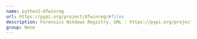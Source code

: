 ```yaml
---
name: python2-dfwinreg
url: https://pypi.org/project/dfwinreg/#files
description: Forensics Windows Registry. URL : https://pypi.org/project/dfwinreg/#files Groups : None
group: None
---
```

